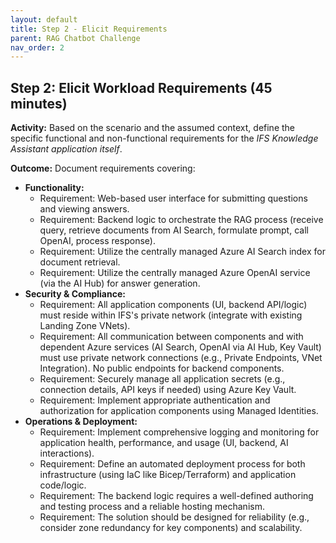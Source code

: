 ```yaml
---
layout: default
title: Step 2 - Elicit Requirements
parent: RAG Chatbot Challenge
nav_order: 2
---
```


## Step 2: Elicit Workload Requirements (45 minutes)

**Activity:** Based on the scenario and the assumed context, define the specific functional and non-functional requirements for the *IFS Knowledge Assistant application itself*.

**Outcome:** Document requirements covering:

* **Functionality:**
    * Requirement: Web-based user interface for submitting questions and viewing answers.
    * Requirement: Backend logic to orchestrate the RAG process (receive query, retrieve documents from AI Search, formulate prompt, call OpenAI, process response).
    * Requirement: Utilize the centrally managed Azure AI Search index for document retrieval.
    * Requirement: Utilize the centrally managed Azure OpenAI service (via the AI Hub) for answer generation.
* **Security & Compliance:**
    * Requirement: All application components (UI, backend API/logic) must reside within IFS's private network (integrate with existing Landing Zone VNets).
    * Requirement: All communication between components and with dependent Azure services (AI Search, OpenAI via AI Hub, Key Vault) must use private network connections (e.g., Private Endpoints, VNet Integration). No public endpoints for backend components.
    * Requirement: Securely manage all application secrets (e.g., connection details, API keys if needed) using Azure Key Vault.
    * Requirement: Implement appropriate authentication and authorization for application components using Managed Identities.
* **Operations & Deployment:**
    * Requirement: Implement comprehensive logging and monitoring for application health, performance, and usage (UI, backend, AI interactions).
    * Requirement: Define an automated deployment process for both infrastructure (using IaC like Bicep/Terraform) and application code/logic.
    * Requirement: The backend logic requires a well-defined authoring and testing process and a reliable hosting mechanism.
    * Requirement: The solution should be designed for reliability (e.g., consider zone redundancy for key components) and scalability.